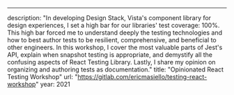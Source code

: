 ---

description: "In developing Design Stack, Vista's component library for design experiences, I set a high bar for our libraries' test coverage: 100%. This high bar forced me to understand deeply the testing technologies and how to best author tests to be resilient, comprehensive, and beneficial to other engineers. In this workshop, I cover the most valuable parts of Jest's API, explain when snapshot testing is appropriate, and demystify all the confusing aspects of React Testing Library. Lastly, I share my opinion on organizing and authoring tests as documentation."
title: "Opinionated React Testing Workshop"
url: "https://gitlab.com/ericmasiello/testing-react-workshop"
year: 2021
